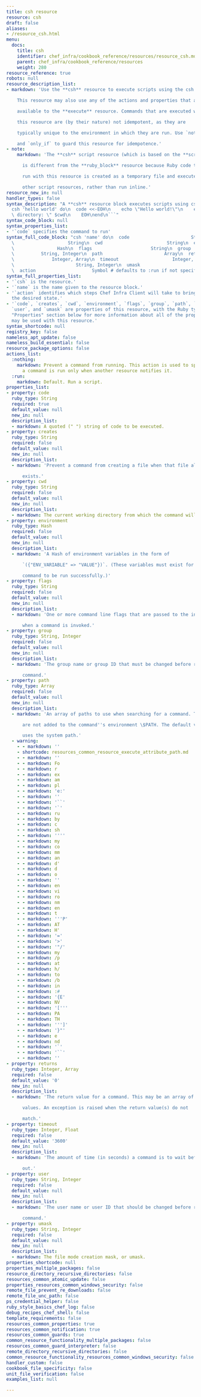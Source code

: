 ```yaml
---
title: csh resource
resource: csh
draft: false
aliases:
- /resource_csh.html
menu:
  docs:
    title: csh
    identifier: chef_infra/cookbook_reference/resources/resource_csh.md csh
    parent: chef_infra/cookbook_reference/resources
    weight: 280
resource_reference: true
robots: null
resource_description_list:
- markdown: 'Use the **csh** resource to execute scripts using the csh interpreter.

    This resource may also use any of the actions and properties that are

    available to the **execute** resource. Commands that are executed with

    this resource are (by their nature) not idempotent, as they are

    typically unique to the environment in which they are run. Use `not_if`

    and `only_if` to guard this resource for idempotence.'
- note:
    markdown: 'The **csh** script resource (which is based on the **script** resource)

      is different from the **ruby_block** resource because Ruby code that is

      run with this resource is created as a temporary file and executed like

      other script resources, rather than run inline.'
resource_new_in: null
handler_types: false
syntax_description: "A **csh** resource block executes scripts using csh:\n\n``` ruby\n\
  csh 'hello world' do\n  code <<-EOH\n    echo \"Hello world!\"\n    echo \"Current\
  \ directory: \" $cwd\n    EOH\nend\n```"
syntax_code_block: null
syntax_properties_list:
- '`code` specifies the command to run'
syntax_full_code_block: "csh 'name' do\n  code                       String\n  creates\
  \                    String\n  cwd                        String\n  environment\
  \                Hash\n  flags                      String\n  group            \
  \          String, Integer\n  path                       Array\n  returns      \
  \              Integer, Array\n  timeout                    Integer, Float\n  user\
  \                       String, Integer\n  umask                      String, Integer\n\
  \  action                     Symbol # defaults to :run if not specified\nend"
syntax_full_properties_list:
- '`csh` is the resource.'
- '`name` is the name given to the resource block.'
- '`action` identifies which steps Chef Infra Client will take to bring the node into
  the desired state.'
- '`code`, `creates`, `cwd`, `environment`, `flags`, `group`, `path`, `returns`, `timeout`,
  `user`, and `umask` are properties of this resource, with the Ruby type shown. See
  "Properties" section below for more information about all of the properties that
  may be used with this resource.'
syntax_shortcode: null
registry_key: false
nameless_apt_update: false
nameless_build_essential: false
resource_package_options: false
actions_list:
  :nothing:
    markdown: Prevent a command from running. This action is used to specify that
      a command is run only when another resource notifies it.
  :run:
    markdown: Default. Run a script.
properties_list:
- property: code
  ruby_type: String
  required: true
  default_value: null
  new_in: null
  description_list:
  - markdown: A quoted (" ") string of code to be executed.
- property: creates
  ruby_type: String
  required: false
  default_value: null
  new_in: null
  description_list:
  - markdown: 'Prevent a command from creating a file when that file already

      exists.'
- property: cwd
  ruby_type: String
  required: false
  default_value: null
  new_in: null
  description_list:
  - markdown: The current working directory from which the command will be run.
- property: environment
  ruby_type: Hash
  required: false
  default_value: null
  new_in: null
  description_list:
  - markdown: 'A Hash of environment variables in the form of

      `({"ENV_VARIABLE" => "VALUE"})`. (These variables must exist for a

      command to be run successfully.)'
- property: flags
  ruby_type: String
  required: false
  default_value: null
  new_in: null
  description_list:
  - markdown: 'One or more command line flags that are passed to the interpreter

      when a command is invoked.'
- property: group
  ruby_type: String, Integer
  required: false
  default_value: null
  new_in: null
  description_list:
  - markdown: 'The group name or group ID that must be changed before running a

      command.'
- property: path
  ruby_type: Array
  required: false
  default_value: null
  new_in: null
  description_list:
  - markdown: 'An array of paths to use when searching for a command. These paths

      are not added to the command''s environment \$PATH. The default value

      uses the system path.'
  - warning:
    - - markdown: ''
    - shortcode: resources_common_resource_execute_attribute_path.md
    - - markdown: ''
    - - markdown: Fo
    - - markdown: r
    - - markdown: ex
    - - markdown: am
    - - markdown: pl
    - - markdown: 'e:'
    - - markdown: ''
    - - markdown: '``'
    - - markdown: '`'
    - - markdown: ru
    - - markdown: by
    - - markdown: c
    - - markdown: sh
    - - markdown: ''''
    - - markdown: my
    - - markdown: co
    - - markdown: mm
    - - markdown: an
    - - markdown: d'
    - - markdown: d
    - - markdown: o
    - - markdown: ''
    - - markdown: en
    - - markdown: vi
    - - markdown: ro
    - - markdown: nm
    - - markdown: en
    - - markdown: t
    - - markdown: '''P'
    - - markdown: AT
    - - markdown: H'
    - - markdown: '='
    - - markdown: '>'
    - - markdown: '"/'
    - - markdown: my
    - - markdown: /p
    - - markdown: at
    - - markdown: h/
    - - markdown: to
    - - markdown: /b
    - - markdown: in
    - - markdown: :#
    - - markdown: '{E'
    - - markdown: NV
    - - markdown: '['''
    - - markdown: PA
    - - markdown: TH
    - - markdown: ''']'
    - - markdown: '}"'
    - - markdown: e
    - - markdown: nd
    - - markdown: '`'
    - - markdown: '``'
    - - markdown: ''
- property: returns
  ruby_type: Integer, Array
  required: false
  default_value: '0'
  new_in: null
  description_list:
  - markdown: 'The return value for a command. This may be an array of accepted

      values. An exception is raised when the return value(s) do not

      match.'
- property: timeout
  ruby_type: Integer, Float
  required: false
  default_value: '3600'
  new_in: null
  description_list:
  - markdown: 'The amount of time (in seconds) a command is to wait before timing

      out.'
- property: user
  ruby_type: String, Integer
  required: false
  default_value: null
  new_in: null
  description_list:
  - markdown: 'The user name or user ID that should be changed before running a

      command.'
- property: umask
  ruby_type: String, Integer
  required: false
  default_value: null
  new_in: null
  description_list:
  - markdown: The file mode creation mask, or umask.
properties_shortcode: null
properties_multiple_packages: false
resource_directory_recursive_directories: false
resources_common_atomic_update: false
properties_resources_common_windows_security: false
remote_file_prevent_re_downloads: false
remote_file_unc_path: false
ps_credential_helper: false
ruby_style_basics_chef_log: false
debug_recipes_chef_shell: false
template_requirements: false
resources_common_properties: true
resources_common_notification: true
resources_common_guards: true
common_resource_functionality_multiple_packages: false
resources_common_guard_interpreter: false
remote_directory_recursive_directories: false
common_resource_functionality_resources_common_windows_security: false
handler_custom: false
cookbook_file_specificity: false
unit_file_verification: false
examples_list: null

---
```

